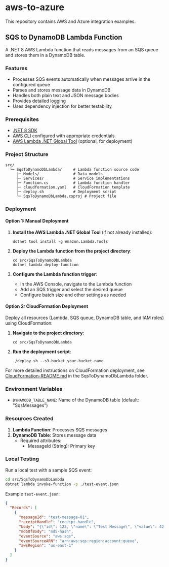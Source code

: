 # aws-to-azure

This repository contains AWS and Azure integration examples.

## SQS to DynamoDB Lambda Function

A .NET 8 AWS Lambda function that reads messages from an SQS queue and stores them in a DynamoDB table.

### Features

- Processes SQS events automatically when messages arrive in the configured queue
- Parses and stores message data in DynamoDB
- Handles both plain text and JSON message bodies
- Provides detailed logging
- Uses dependency injection for better testability

### Prerequisites

- [.NET 8 SDK](https://dotnet.microsoft.com/download/dotnet/8.0)
- [AWS CLI](https://aws.amazon.com/cli/) configured with appropriate credentials
- [AWS Lambda .NET Global Tool](https://github.com/aws/aws-lambda-dotnet) (optional, for deployment)

### Project Structure

```
src/
  └─ SqsToDynamoDbLambda/     # Lambda function source code
     ├─ Models/               # Data models
     ├─ Services/             # Service implementations
     ├─ Function.cs           # Lambda function handler
     ├─ cloudformation.yaml   # CloudFormation template
     ├─ deploy.sh             # Deployment script
     └─ SqsToDynamoDbLambda.csproj # Project file
```

### Deployment

#### Option 1: Manual Deployment

1. **Install the AWS Lambda .NET Global Tool** (if not already installed):
   ```
   dotnet tool install -g Amazon.Lambda.Tools
   ```

2. **Deploy the Lambda function from the project directory**:
   ```
   cd src/SqsToDynamoDbLambda
   dotnet lambda deploy-function
   ```
   
3. **Configure the Lambda function trigger**:
   - In the AWS Console, navigate to the Lambda function
   - Add an SQS trigger and select the desired queue
   - Configure batch size and other settings as needed

#### Option 2: CloudFormation Deployment

Deploy all resources (Lambda, SQS queue, DynamoDB table, and IAM roles) using CloudFormation:

1. **Navigate to the project directory**:
   ```
   cd src/SqsToDynamoDbLambda
   ```

2. **Run the deployment script**:
   ```
   ./deploy.sh --s3-bucket your-bucket-name
   ```

For more detailed instructions on CloudFormation deployment, see [CloudFormation-README.md](src/SqsToDynamoDbLambda/CloudFormation-README.md) in the SqsToDynamoDbLambda folder.

### Environment Variables

- `DYNAMODB_TABLE_NAME`: Name of the DynamoDB table (default: "SqsMessages")

### Resources Created

1. **Lambda Function**: Processes SQS messages
2. **DynamoDB Table**: Stores message data
   - Required attributes:
     - MessageId (String): Primary key

### Local Testing

Run a local test with a sample SQS event:

```bash
cd src/SqsToDynamoDbLambda
dotnet lambda invoke-function -p ./test-event.json
```

Example `test-event.json`:
```json
{
  "Records": [
    {
      "messageId": "test-message-01",
      "receiptHandle": "receipt-handle",
      "body": "{\"id\": 123, \"name\": \"Test Message\", \"value\": 42.5}",
      "md5OfBody": "md5-hash",
      "eventSource": "aws:sqs",
      "eventSourceARN": "arn:aws:sqs:region:account:queue",
      "awsRegion": "us-east-1"
    }
  ]
}
```
